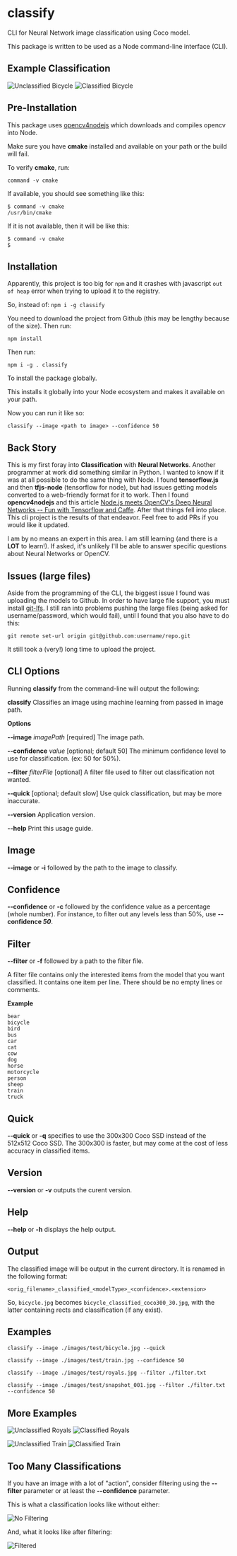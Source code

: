 # classify
CLI for Neural Network image classification using Coco model.

This package is written to be used as a Node command-line interface (CLI).

## Example Classification
![Unclassified Bicycle](https://github.com/hawkeye64/classify/blob/master/images/test/bicycle.jpg?raw=true)
![Classified Bicycle](https://github.com/hawkeye64/classify/blob/master/images/results/bicycle_classified_coco300_30.jpg?raw=true)


## Pre-Installation
This package uses [opencv4nodejs](https://github.com/justadudewhohacks/opencv4nodejs/tree/master/examples) which downloads and compiles opencv into Node.

Make sure you have **cmake** installed and available on your path or the build will fail.

To verify **cmake**, run:

```command -v cmake```

If available, you should see something like this:

```
$ command -v cmake
/usr/bin/cmake
```
If it is not available, then it will be like this:

```
$ command -v cmake
$
```

## Installation
Apparently, this project is too big for `npm` and it crashes with javascript `out of heap` error when trying to upload it to the registry.

So, instead of:
```npm i -g classify```

You need to download the project from Github (this may be lengthy because of the size). Then run:

```npm install```

Then run:

```npm i -g . classify```

To install the package globally.

This installs it globally into your Node ecosystem and makes it available on your path.

Now you can run it like so:

```classify --image <path to image> --confidence 50```

## Back Story
This is my first foray into **Classification** with **Neural Networks**. Another programmer at work did something similar in Python. I wanted to know if it was at all possible to do the same thing with Node. I found **tensorflow.js** and then **tfjs-node** (tensorflow for node), but had issues getting models converted to a web-friendly format for it to work. Then I found **opencv4nodejs** and this article [Node.js meets OpenCV's Deep Neural Networks -- Fun with Tensorflow and Caffe](https://medium.com/@muehler.v/node-js-meets-opencvs-deep-neural-networks-fun-with-tensorflow-and-caffe-ff8d52a0f072). After that things fell into place. This cli project is the results of that endeavor. Feel free to add PRs if you would like it updated.

I am by no means an expert in this area. I am still learning (and there is a **LOT** to learn!). If asked, it's unlikely I'll be able to answer specific questions about Neural Networks or OpenCV.

## Issues (large files)
Aside from the programming of the CLI, the biggest issue I found was uploading the models to Github. In order to have large file support, you must install [git-lfs](https://git-lfs.github.com/). I still ran into problems pushing the large files (being asked for username/password, which would fail), until I found that you also have to do this:
```
git remote set-url origin git@github.com:username/repo.git
```
It still took a (very!) long time to upload the project.

## CLI Options
Running **classify** from the command-line will output the following:

**classify**
Classifies an image using machine learning from passed in image path.

**Options**

**--image** _imagePath_ [required] The image path.

  **--confidence** _value_ [optional; default 50] The minimum confidence level to use for classification. (ex: 50 for 50%).

  **--filter** _filterFile_ [optional] A filter file used to filter out classification not wanted.

  **--quick** [optional; default slow] Use quick classification, but may be more inaccurate.

  **--version** Application version.

  **--help** Print this usage guide.

## Image
**--image** or **-i** followed by the path to the image to classify.

## Confidence
**--confidence** or **-c** followed by the confidence value as a percentage (whole number). For instance, to filter out any levels less than 50%, use **--confidence _50_**.

## Filter
**--filter** or **-f** followed by a path to the filter file. 

A filter file contains only the interested items from the model that you want classified. It contains one item per line. There should be no empty lines or comments.

**Example**
```
bear
bicycle
bird
bus
car
cat
cow
dog
horse
motorcycle
person
sheep
train
truck
```
## Quick
**--quick** or **-q** specifies to use the 300x300 Coco SSD instead of the 512x512 Coco SSD. The 300x300 is faster, but may come at the cost of less accuracy in classified items.

## Version
**--version** or **-v** outputs the curent version.

## Help
**--help** or **-h** displays the help output.

## Output
The classified image will be output in the current directory. It is renamed in the following format:

`<orig_filename>_classified_<modelType>_<confidence>.<extension>`

So, `bicycle.jpg` becomes `bicycle_classified_coco300_30.jpg`, with the latter containing rects and classification (if any exist).

## Examples

`classify --image ./images/test/bicycle.jpg --quick`

`classify --image ./images/test/train.jpg --confidence 50`

`classify --image ./images/test/royals.jpg --filter ./filter.txt`

`classify --image ./images/test/snapshot_001.jpg --filter ./filter.txt --confidence 50`


## More Examples
![Unclassified Royals](https://github.com/hawkeye64/classify/blob/master/images/test/royals.jpg?raw=true)
![Classified Royals](https://github.com/hawkeye64/classify/blob/master/images/results/royals_classified_coco512_30.jpg?raw=true)

![Unclassified Train](https://github.com/hawkeye64/classify/blob/master/images/test/train.jpg?raw=true)
![Classified Train](https://github.com/hawkeye64/classify/blob/master/images/results/train_classified_coco512_50.jpg?raw=true)


## Too Many Classifications
If you have an image with a lot of "action", consider filtering using the **--filter** parameter or at least the **--confidence** parameter.

This is what a classification looks like without either:

![No Filtering](https://github.com/hawkeye64/classify/blob/master/images/results/snapshot_001_classified_coco512_0.jpg?raw=true)


And, what it looks like after filtering:

![Filtered](https://github.com/hawkeye64/classify/blob/master/images/results/snapshot_001_classified_coco512_30.jpg?raw=true)
